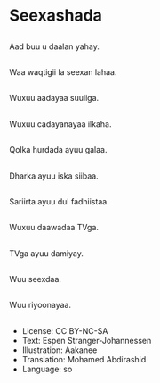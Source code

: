 # Seexashada

##
Aad buu u daalan yahay.

##
Waa waqtigii la seexan lahaa.

##
Wuxuu aadayaa suuliga.

##
Wuxuu cadayanayaa ilkaha.

##
Qolka hurdada ayuu galaa.

##
Dharka ayuu iska siibaa.

##
Sariirta ayuu dul fadhiistaa.

##
Wuxuu daawadaa TVga.

##
TVga ayuu damiyay.

##
Wuu seexdaa.

##
Wuu riyoonayaa.

##
* License: CC BY-NC-SA
* Text: Espen Stranger-Johannessen
* Illustration: Aakanee
* Translation: Mohamed Abdirashid
* Language: so
